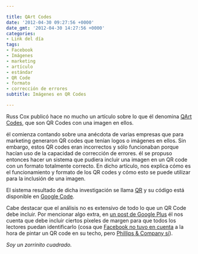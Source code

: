 ```yaml
---

title: QArt Codes
date: '2012-04-30 09:27:56 +0000'
date_gmt: '2012-04-30 14:27:56 +0000'
categories:
- Link del día
tags:
- Facebook
- Imágenes
- marketing
- artículo
- estándar
- QR Code
- formato
- corrección de errores
subtitle: Imágenes en QR Codes

---
```


Russ Cox publicó hace no mucho un artículo sobre lo que él denomina [QArt Codes](http://research.swtch.com/qart), que son QR Codes con una imagen en ellos.

él comienza contando sobre una anécdota de varias empresas que para marketing generaron QR codes que tenían logos o imágenes en ellos. Sin embargo, estos QR codes eran incorrectos y sólo funcionaban porque hacían uso de la capacidad de corrección de errores. él se propuso entonces hacer un sistema que pudiera incluir una imagen en un QR code con un formato totalmente correcto. En dicho artículo, nos explica cómo es el funcionamiento y formato de los QR codes y cómo esto se puede utilizar para la inclusión de una imagen.

El sistema resultado de dicha investigación se llama [QR](http://research.swtch.com/qr/draw) y su código está disponible en [Google Code](http://code.google.com/p/rsc/source/browse/qr).

Cabe destacar que el análisis no es extensivo de todo lo que un QR Code debe incluir. Por mencionar algo extra, en [un post de Google Plus](https://plus.google.com/116810148281701144465/posts/BCJf9CHEqBP) él nos cuenta que debe incluir ciertos píxeles de margen para que todos los lectores puedan identificarlo (cosa que [Facebook no tuvo en cuenta](http://www.geekosystem.com/facebook-roof-qr-code/) a la hora de pintar un QR code en su techo, pero [Phillips &amp; Company sí](http://www.brandchannel.com/home/post/QR-Marketing-Google-Maps.aspx)).

_Soy un zorrinito cuadrado._

